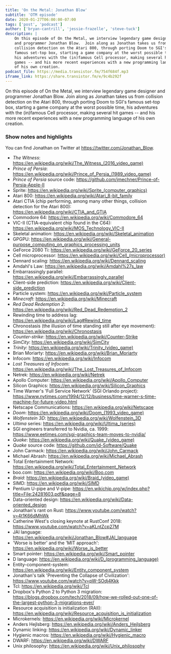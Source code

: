 ```yaml
---
title: 'On the Metal: Jonathan Blow'
subtitle: 'OTM episode'
date: 2020-01-27T06:00:00-07:00
tags: ['post', 'podcast']
author: ['bryan-cantrill', 'jessie-frazelle', 'steve-tuck']
description: |
    On this episode of On the Metal, we interview legendary game designer 
    and programmer Jonathan Blow.  Join along as Jonathan takes us from 
    collision detection on the Atari 800, through porting Doom to SGI's 
    famous set-top box, starting a game company at the worst possible time, 
    his adventures with the (in)famous Cell processor, making several hit 
    games -- and his more recent experiences with a new programming language 
    of his own creation.
podcast_file: https://media.transistor.fm/754f684f.mp3
iframe_link: https://share.transistor.fm/e/9c4b292f
---
```


On this episode of On the Metal, we interview legendary game designer and 
programmer Jonathan Blow.  Join along as Jonathan takes us from collision 
detection on the Atari 800, through porting Doom to SGI's famous set-top box,
starting a game company at the worst possible time, his adventures with the 
(in)famous Cell processor, making several hit games -- and his more recent 
experiences with a new programming language of his own creation.

### Show notes and highlights

You can find Jonathan on Twitter at https://twitter.com/Jonathan_Blow.

- *The Witness*: <a href='https://en.wikipedia.org/wiki/The_Witness_(2016_video_game)'>https://en.wikipedia.org/wiki/The_Witness_(2016_video_game)</a>
- *Prince of Persia*: <a href='https://en.wikipedia.org/wiki/Prince_of_Persia_(1989_video_game)'>https://en.wikipedia.org/wiki/Prince_of_Persia_(1989_video_game)</a>
- *Prince of Persia* source code: https://github.com/jmechner/Prince-of-Persia-Apple-II
- Sprite: <a href='https://en.wikipedia.org/wiki/Sprite_(computer_graphics)'>https://en.wikipedia.org/wiki/Sprite_(computer_graphics)</a>
- Atari 800: https://en.wikipedia.org/wiki/Atari_8-bit_family
- Atari CTIA (chip performing, among many other things, collision detection for the Atari 800): https://en.wikipedia.org/wiki/CTIA_and_GTIA
- Commodore 64: https://en.wikipedia.org/wiki/Commodore_64
- VIC-II (CTIA-equivalent chip found in the C64): https://en.wikipedia.org/wiki/MOS_Technology_VIC-II
- Skeletal animation: https://en.wikipedia.org/wiki/Skeletal_animation
- GPGPU: https://en.wikipedia.org/wiki/General-purpose_computing_on_graphics_processing_units
- GeForce 2080 Ti: https://en.wikipedia.org/wiki/GeForce_20_series
- Cell microprocessor: <a href='https://en.wikipedia.org/wiki/Cell_(microprocessor)'>https://en.wikipedia.org/wiki/Cell_(microprocessor)</a>
- Dennard scaling: https://en.wikipedia.org/wiki/Dennard_scaling
- Amdahl's Law: https://en.wikipedia.org/wiki/Amdahl%27s_law
- Embarrassingly parallel: https://en.wikipedia.org/wiki/Embarrassingly_parallel
- Client-side prediction: https://en.wikipedia.org/wiki/Client-side_prediction
- Particle system: https://en.wikipedia.org/wiki/Particle_system
- *Minecraft*: https://en.wikipedia.org/wiki/Minecraft
- *Red Dead Redemption 2*: https://en.wikipedia.org/wiki/Red_Dead_Redemption_2
- Rewinding time to address lag: https://en.wikipedia.org/wiki/Lag#Rewind_time
- Chronostasis (the illusion of time standing still after eye movement): https://en.wikipedia.org/wiki/Chronostasis
- *Counter-strike*: https://en.wikipedia.org/wiki/Counter-Strike 
- *SimCity*: https://en.wikipedia.org/wiki/SimCity
- *Trinity*: <a href='https://en.wikipedia.org/wiki/Trinity_(video_game)'>https://en.wikipedia.org/wiki/Trinity_(video_game)</a>
- Brian Moriarty: https://en.wikipedia.org/wiki/Brian_Moriarty
- Infocom: https://en.wikipedia.org/wiki/Infocom
- *Lost Treasures of Infocom*: https://en.wikipedia.org/wiki/The_Lost_Treasures_of_Infocom
- Netrek: https://en.wikipedia.org/wiki/Netrek
- Apollo Computer: https://en.wikipedia.org/wiki/Apollo_Computer
- Silicon Graphics: https://en.wikipedia.org/wiki/Silicon_Graphics
- Time Warner's 'Full Service Network' (SGI Orlando project): https://www.nytimes.com/1994/12/12/business/time-warner-s-time-machine-for-future-video.html
- Netscape Communications: https://en.wikipedia.org/wiki/Netscape
- *Doom*: <a href='https://en.wikipedia.org/wiki/Doom_(1993_video_game)'>https://en.wikipedia.org/wiki/Doom_(1993_video_game)</a>
- *Wolfenstein 3D*: https://en.wikipedia.org/wiki/Wolfenstein_3D
- *Ultima* series: <a href='https://en.wikipedia.org/wiki/Ultima_(series)'>https://en.wikipedia.org/wiki/Ultima_(series)</a>
- SGI engineers transferred to Nvidia, ca. 1999: https://www.eetimes.com/sgi-graphics-team-moves-to-nvidia/
- *Quake*: <a href='https://en.wikipedia.org/wiki/Quake_(video_game)'>https://en.wikipedia.org/wiki/Quake_(video_game)</a>
- *Quake* source code: https://github.com/id-Software/Quake
- John Carmack: https://en.wikipedia.org/wiki/John_Carmack
- Michael Abrash: https://en.wikipedia.org/wiki/Michael_Abrash
- Total Entertainment Network: https://en.wikipedia.org/wiki/Total_Entertainment_Network
- boo.com: https://en.wikipedia.org/wiki/Boo.com
- *Braid*: <a href='https://en.wikipedia.org/wiki/Braid_(video_game)'>https://en.wikipedia.org/wiki/Braid_(video_game)</a>
- SIMD: https://en.wikipedia.org/wiki/SIMD
- Pentium U-pipe and V-pipe: https://en.wikichip.org/w/index.php?title=File:24281603.pdf&page=8
- Data-oriented design: https://en.wikipedia.org/wiki/Data-oriented_design
- Jonathan's rant on Rust: https://www.youtube.com/watch?v=4t1K66dMhWk 
- Catherine West's closing keynote at RustConf 2018: https://www.youtube.com/watch?v=aKLntZcp27M
- JAI language: https://en.wikipedia.org/wiki/Jonathan_Blow#JAI_language
- 'Worse is better' and the 'MIT approach': https://en.wikipedia.org/wiki/Worse_is_better
- Smart pointer: https://en.wikipedia.org/wiki/Smart_pointer
- D language: <a href='https://en.wikipedia.org/wiki/D_(programming_language)'>https://en.wikipedia.org/wiki/D_(programming_language)</a>
- Entity-component-system: https://en.wikipedia.org/wiki/Entity_component_system
- Jonathan's talk 'Preventing the Collapse of Civilization': https://www.youtube.com/watch?v=pW-SOdj4Kkk
- Tcl: https://en.wikipedia.org/wiki/Tcl
- Dropbox's Python 2 to Python 3 migration: https://blogs.dropbox.com/tech/2018/09/how-we-rolled-out-one-of-the-largest-python-3-migrations-ever/
- Resource acquisition is initialization (RAII): https://en.wikipedia.org/wiki/Resource_acquisition_is_initialization
- Microkernels: https://en.wikipedia.org/wiki/Microkernel
- Anders Hejlsberg: https://en.wikipedia.org/wiki/Anders_Hejlsberg
- Dynamic linking: https://en.wikipedia.org/wiki/Dynamic_linker
- Hygienic macros: https://en.wikipedia.org/wiki/Hygienic_macro
- DWARF: https://en.wikipedia.org/wiki/DWARF
- Unix philosophy: https://en.wikipedia.org/wiki/Unix_philosophy
